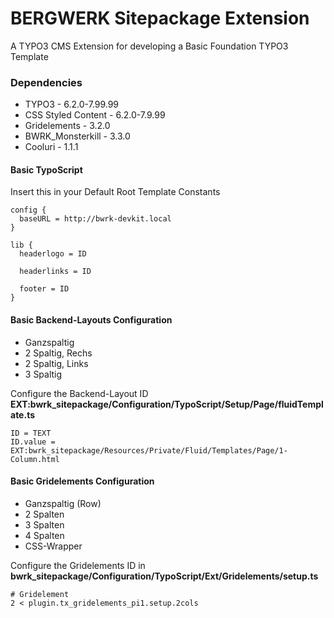 # BERGWERK Sitepackage Extension

A TYPO3 CMS Extension for developing a Basic Foundation TYPO3 Template

### Dependencies
- TYPO3 - 6.2.0-7.99.99
- CSS Styled Content - 6.2.0-7.9.99
- Gridelements - 3.2.0
- BWRK_Monsterkill - 3.3.0
- Cooluri - 1.1.1


#### Basic TypoScript
Insert this in your Default Root Template Constants

```
config {
  baseURL = http://bwrk-devkit.local
}

lib {
  headerlogo = ID

  headerlinks = ID

  footer = ID
}
```

#### Basic Backend-Layouts Configuration
- Ganzspaltig
- 2 Spaltig, Rechs
- 2 Spaltig, Links
- 3 Spaltig

Configure the Backend-Layout ID <b>EXT:bwrk_sitepackage/Configuration/TypoScript/Setup/Page/fluidTemplate.ts</b>
```
ID = TEXT
ID.value = EXT:bwrk_sitepackage/Resources/Private/Fluid/Templates/Page/1-Column.html
```

#### Basic Gridelements Configuration
- Ganzspaltig (Row)
- 2 Spalten
- 3 Spalten
- 4 Spalten
- CSS-Wrapper

Configure the Gridelements ID in <b>bwrk_sitepackage/Configuration/TypoScript/Ext/Gridelements/setup.ts</b>
```
# Gridelement
2 < plugin.tx_gridelements_pi1.setup.2cols

```
